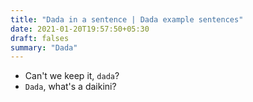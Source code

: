 ```yaml
---
title: "Dada in a sentence | Dada example sentences"
date: 2021-01-20T19:57:50+05:30
draft: falses
summary: "Dada"
---
```

- Can't we keep it, `dada`?
- `Dada`, what's a daikini?
                 
